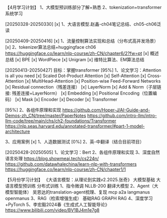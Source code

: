 【4月学习计划】
1、大模型预训练部分了解+熟悉
2、tokenization+transformer 系统学习

[20250328-20250330]
[x] 1、大语言模型.赵鑫-ch04笔记总结、ch05-ch06泛读

[20250409-20250416]
[x] 1、流量控制算法实现和总结（分布式高并发场景）
[x] 2、tokenizer算法总结+huggingface ch06
https://huggingface.co/learn/nlp-course/zh-CN/chapter6/2?fw=pt
[x] 概述总结
[x] BPE
[x] WordPiece
[x] Unigram
[x] 维特比算法、EM算法总结

[20250413-20250427]
目标：掌握transformer
[95%] 1、论文学习：Attention is all you need
[x] Scaled Dot-Product Attention
[x] Self-Attention
[x] Cross-Attention
[x] MultiHead-Attention
[x] Position-wise Feed-Forward Networks
[x] Residual connection（残差连接）
[x] LayerNorm
[x] Add & Norm（子层链接: 残差连接+LayerNorm）
[x] Embedding
[x] Positional Encoding（位置编码）
[x] Mask
[x] Encoder
[x] Decoder
[x] Transformer

[95%] 2、各组件原理和实现
https://github.com/Hoper-J/AI-Guide-and-Demos-zh_CN/tree/master/PaperNotes
https://github.com/intro-llm/intro-llm-code/tree/main/chs/ch2-foundations/Transformer
https://nlp.seas.harvard.edu/annotated-transformer/#part-1-model-architecture

3、应用案例
[x] 1、人造数据测试
[0%] 2、英-中翻译（结合目前项目）

[20250428-20250505]
1、论文学习：Bert
2、各组件原理和实现
3、深度自然语言处理
https://blog.showmeai.tech/cs224n/
https://github.com/datawhalechina/learn-nlp-with-transformers
https://huggingface.co/learn/nlp-course/zh-CN/chapter1/1


【5月份学习计划】
《大语言模型：从理论到实践v2.2025.张奇》
大模型基础
大语言模型预训练
分布式训练
1、指令微调
NLLB-200 翻译大模型
2、Agent（大模型智能体）
吴恩达的translation-agent梳理、复现
mcp
a2a
langmanus
openmanus
3、RAG（检索增强生成）
基础RAG
GRAPH RAG
4、深度学习+PyTorch
5、李宏毅2024春《生成式人工智能导论》
https://www.bilibili.com/video/BV1BJ4m1e7g8
